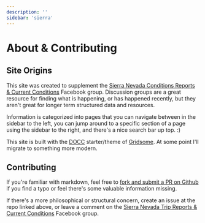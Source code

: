 ```yaml
---
description: ''
sidebar: 'sierra'
---
```


# About & Contributing

## Site Origins

This site was created to supplement the [Sierra Nevada Conditions Reports & Current Conditions](https://www.facebook.com/groups/sierratripreports) Facebook group. Discussion groups are a great resource for finding what is happening, or has happened recently, but they aren't great for longer term structured data and resources.

Information is categorized into pages that you can navigate between in the sidebar to the left, you can jump around to a specific section of a page using the sidebar to the right, and there's a nice search bar up top. :)

This site is built with the [DOCC](https://docc-theme.netlify.app/) starter/theme of [Gridsome](https://gridsome.org/). At some point I'll migrate to something more modern.

## Contributing

If you're familiar with markdown, feel free to [fork and submit a PR on Github](https://github.com/erutan/sierra-conditions/) if you find a typo or feel there's some valuable information missing.

If there's a more philosophical or structural concern, create an issue at the repo linked above, or leave a comment on the [Sierra Nevada Trip Reports & Current Conditions](https://www.facebook.com/groups/sierratripreports/) Facebook group.